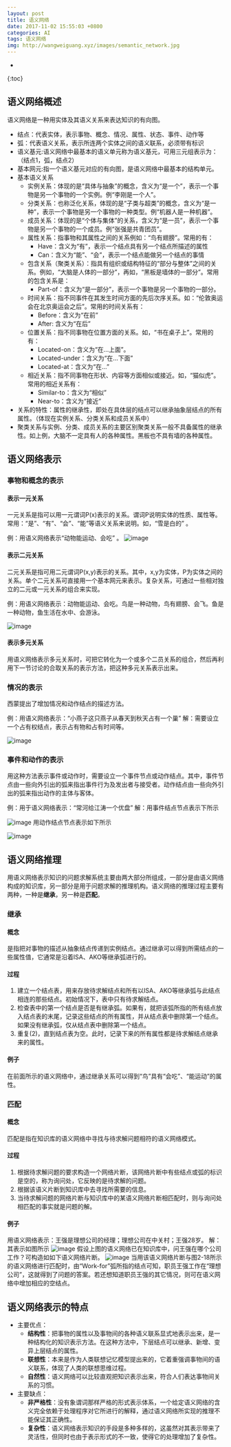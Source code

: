 ```yaml
---
layout: post
title: 语义网络
date: 2017-11-02 15:55:03 +0800
categories: AI
tags: 语义网络 
img: http://wangweiguang.xyz/images/semantic_network.jpg
---
```

* 
{:toc}

## 语义网络概述
语义网络是一种用实体及其语义关系来表达知识的有向图。
* 结点：代表实体，表示事物、概念、情况、属性、状态、事件、动作等
* 弧：代表语义关系，表示所连两个实体之间的语义联系，必须带有标识
* 语义基元:语义网络中最基本的语义单元称为语义基元，可用三元组表示为：（结点1，弧，结点2）
* 基本网元:指一个语义基元对应的有向图，是语义网络中最基本的结构单元。     
* 基本语义关系
  * 实例关系：体现的是“具体与抽象”的概念，含义为“是一个”，表示一个事物是另一个事物的一个实例。例“李刚是一个人”。
  * 分类关系：也称泛化关系，体现的是“子类与超类”的概念，含义为“是一种”，表示一个事物是另一个事物的一种类型。例“机器人是一种机器”。
  * 成员关系：体现的是“个体与集体”的关系，含义为“是一员”，表示一个事物是另一个事物的一个成员。例“张强是共青团员”。
  * 属性关系：指事物和其属性之间的关系例如：“鸟有翅膀”。常用的有：
    * Have：含义为“有”，表示一个结点具有另一个结点所描述的属性
    * Can：含义为“能”、“会”，表示一个结点能做另一个结点的事情
  * 包含关系（聚类关系）：指具有组织或结构特征的“部分与整体”之间的关系。例如，“大脑是人体的一部分”，再如，“黑板是墙体的一部分”。常用的包含关系是：
    * Part-of：含义为“是一部分”，表示一个事物是另一个事物的一部分。
  * 时间关系：指不同事件在其发生时间方面的先后次序关系。如：“伦敦奥运会在北京奥运会之后”。常用的时间关系有：
    * Before：含义为“在前”
    * After: 含义为“在后”
  * 位置关系：指不同事物在位置方面的关系。如，“书在桌子上”。常用的有：
    * Located-on：含义为“在…上面”。
    * Located-under：含义为“在…下面”
    * Located-at：含义为“在…”
  * 相近关系：指不同事物在形状、内容等方面相似或接近。如，“猫似虎”。常用的相近关系有：
    * Similar-to：含义为“相似”
    * Near-to：含义为“接近”
* 关系的特性：属性的继承性，即处在具体层的结点可以继承抽象层结点的所有属性。（体现在实例关系、分类关系和成员关系中）
* 聚类关系与实例、分类、成员关系的主要区别聚类关系一般不具备属性的继承性。如上例，大脑不一定具有人的各种属性。黑板也不具有墙的各种属性。

## 语义网络表示
### 事物和概念的表示
#### 表示一元关系
 一元关系是指可以用一元谓词P(x)表示的关系。谓词P说明实体的性质、属性等。常用：“是”、“有”、“会”、“能”等语义关系来说明。如，“雪是白的” 。

 例：用语义网络表示“动物能运动、会吃” 。
![image](http://wangweiguang.xyz/images/yywl.jpg)
#### 表示二元关系
二元关系是指可用二元谓词P(x,y)表示的关系。其中，x,y为实体，P为实体之间的关系。单个二元关系可直接用一个基本网元来表示。复杂关系，可通过一些相对独立的二元或一元关系的组合来实现。

例：用语义网络表示：动物能运动、会吃。鸟是一种动物，鸟有翅膀、会飞。鱼是一种动物，鱼生活在水中、会游泳。

![image](http://wangweiguang.xyz/images/yywl2.jpg)

#### 表示多元关系
用语义网络表示多元关系时，可把它转化为一个或多个二员关系的组合，然后再利用下一节讨论的合取关系的表示方法，把这种多元关系表示出来。

### 情况的表示
西蒙提出了增加情况和动作结点的描述方法。

例：用语义网络表示：“小燕子这只燕子从春天到秋天占有一个巢”
解：需要设立一个占有权结点，表示占有物和占有时间等。

![image](http://wangweiguang.xyz/images/yywl3.jpg)

### 事件和动作的表示
用这种方法表示事件或动作时，需要设立一个事件节点或动作结点。其中，事件节点由一些向外引出的弧来指出事件行为及发出者与接受者。动作结点由一些向外引出的弧来指出动作的主体与客体。

例：用于语义网络表示：“常河给江涛一个优盘”
解：用事件结点节点表示下所示

![image](http://wangweiguang.xyz/images/yywl4.jpg)
用动作结点节点表示如下所示

![image](http://wangweiguang.xyz/images/yywl5.jpg)

## 语义网络推理
用语义网络表示知识的问题求解系统主要由两大部分所组成，一部分是由语义网络构成的知识库，另一部分是用于问题求解的推理机构。语义网络的推理过程主要有两种，一种是**继承**，另一种是**匹配**。
### 继承
#### 概念
是指把对事物的描述从抽象结点传递到实例结点。通过继承可以得到所需结点的一些属性值，它通常是沿着ISA、AKO等继承弧进行的。
#### 过程
1. 建立一个结点表，用来存放待求解结点和所有以ISA、AKO等继承弧与此结点相连的那些结点。初始情况下，表中只有待求解结点。
2. 检查表中的第一个结点是否是有继承弧。如果有，就把该弧所指的所有结点放入结点表的末尾，记录这些结点的所有属性，并从结点表中删除第一个结点。如果没有继承弧，仅从结点表中删除第一个结点。
3. 重复(2)，直到结点表为空。此时，记录下来的所有属性都是待求解结点继承来的属性。
#### 例子
在前面所示的语义网络中，通过继承关系可以得到“鸟”具有“会吃”、“能运动”的属性。 

### 匹配
#### 概念
匹配是指在知识库的语义网络中寻找与待求解问题相符的语义网络模式。
#### 过程
1. 根据待求解问题的要求构造一个网络片断，该网络片断中有些结点或弧的标识是空的，称为询问处，它反映的是待求解的问题。
2. 根据该语义片断到知识库中去寻找所需要的信息。
3. 当待求解问题的网络片断与知识库中的某语义网络片断相匹配时，则与询问处相匹配的事实就是问题的解。
#### 例子
用语义网络表示：王强是理想公司的经理；理想公司在中关村；王强28岁。
解：其表示如图所示
![image](http://wangweiguang.xyz/images/yywl6.jpg)
假设上图的语义网络已在知识库中，问王强在哪个公司工作？可构造如如下语义网络片断。
![image](http://wangweiguang.xyz/images/yywl7.jpg)
当用该语义网络片断与图2-18所示的语义网络进行匹配时，由“Work-for”弧所指的结点可知，职员王强工作在“理想公司”，这就得到了问题的答案。若还想知道职员王强的其它情况，则可在语义网络中增加相应的空结点。

## 语义网络表示的特点
* 主要优点：
  * **结构性**：把事物的属性以及事物间的各种语义联系显式地表示出来，是一种结构化的知识表示方法。在这种方法中，下层结点可以继承、新增、变异上层结点的属性。
  * **联想性**：本来是作为人类联想记忆模型提出来的，它着重强调事物间的语义联系，体现了人类的联想思维过程。
  * **自然性**：语义网络可以比较直观把知识表示出来，符合人们表达事物间关系的习惯。
* 主要缺点：
  * **非严格性**：没有象谓词那样严格的形式表示体系，一个给定语义网络的含义完全依赖于处理程序对它所进行的解释，通过语义网络所实现的推理不能保证其正确性。
  * **复杂性**：语义网络表示知识的手段是多种多样的，这虽然对其表示带来了灵活性，但同时也由于表示形式的不一致，使得它的处理增加了复杂性。
